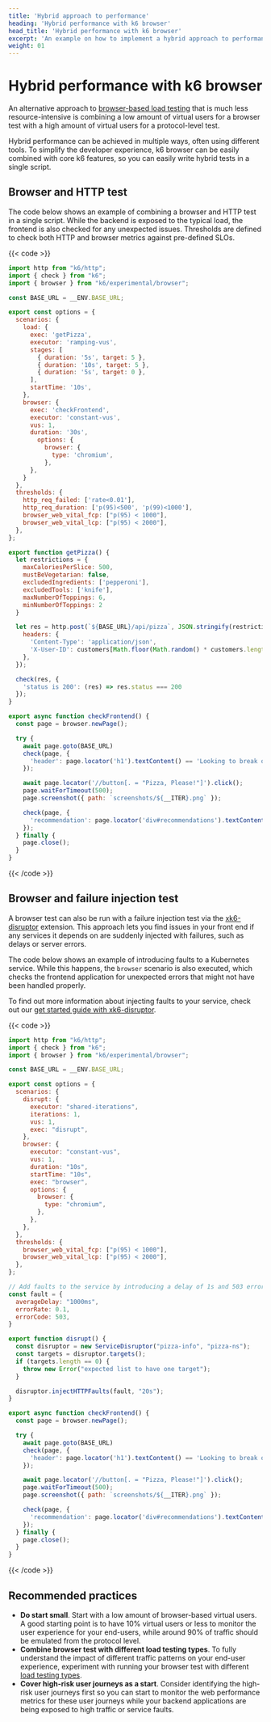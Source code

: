 ```yaml
---
title: 'Hybrid approach to performance'
heading: 'Hybrid performance with k6 browser'
head_title: 'Hybrid performance with k6 browser'
excerpt: 'An example on how to implement a hybrid approach to performance with k6 browser'
weight: 01
---
```


# Hybrid performance with k6 browser

An alternative approach to [browser-based load testing](https://grafana.com/docs/k6/<K6_VERSION>/testing-guides/load-testing-websites/#browser-based-load-testing) that is much less resource-intensive is combining a low amount of virtual users for a browser test with a high amount of virtual users for a protocol-level test. 

Hybrid performance can be achieved in multiple ways, often using different tools. To simplify the developer experience, k6 browser can be easily combined with core k6 features, so you can easily write hybrid tests in a single script. 

## Browser and HTTP test

The code below shows an example of combining a browser and HTTP test in a single script. While the backend is exposed to the typical load, the frontend is also checked for any unexpected issues. Thresholds are defined to check both HTTP and browser metrics against pre-defined SLOs.

{{< code >}}

```javascript
import http from "k6/http";
import { check } from "k6";
import { browser } from "k6/experimental/browser";

const BASE_URL = __ENV.BASE_URL;

export const options = {
  scenarios: {
    load: {
      exec: 'getPizza',
      executor: 'ramping-vus',
      stages: [
        { duration: '5s', target: 5 },
        { duration: '10s', target: 5 },
        { duration: '5s', target: 0 },
      ],
      startTime: '10s',
    },
    browser: {
      exec: 'checkFrontend',
      executor: 'constant-vus',
      vus: 1,
      duration: '30s',
        options: {
          browser: {
            type: 'chromium',
          },
      },
    }
  },
  thresholds: {
    http_req_failed: ['rate<0.01'],
    http_req_duration: ['p(95)<500', 'p(99)<1000'],
    browser_web_vital_fcp: ["p(95) < 1000"],
    browser_web_vital_lcp: ["p(95) < 2000"],
  },
};

export function getPizza() {
  let restrictions = {
    maxCaloriesPerSlice: 500,
    mustBeVegetarian: false,
    excludedIngredients: ['pepperoni'],
    excludedTools: ['knife'],
    maxNumberOfToppings: 6,
    minNumberOfToppings: 2
  }

  let res = http.post(`${BASE_URL}/api/pizza`, JSON.stringify(restrictions), {
    headers: {
      'Content-Type': 'application/json',
      'X-User-ID': customers[Math.floor(Math.random() * customers.length)],
    },
  });

  check(res, { 
    'status is 200': (res) => res.status === 200 
  });
}

export async function checkFrontend() {
  const page = browser.newPage();

  try {
    await page.goto(BASE_URL)
    check(page, {
      'header': page.locator('h1').textContent() == 'Looking to break out of your pizza routine?',
    });

    await page.locator('//button[. = "Pizza, Please!"]').click();
    page.waitForTimeout(500);
    page.screenshot({ path: `screenshots/${__ITER}.png` });

    check(page, {
      'recommendation': page.locator('div#recommendations').textContent() != '',
    });
  } finally {
    page.close();
  }
}

```

{{< /code >}}

## Browser and failure injection test

A browser test can also be run with a failure injection test via the [xk6-disruptor](https://github.com/grafana/xk6-disruptor) extension. This approach lets you find issues in your front end if any services it depends on are suddenly injected with failures, such as delays or server errors.

The code below shows an example of introducing faults to a Kubernetes service. While this happens, the `browser` scenario is also executed, which checks the frontend application for unexpected errors that might not have been handled properly.

To find out more information about injecting faults to your service, check out our [get started guide with xk6-disruptor](https://grafana.com/docs/k6/<K6_VERSION>/javascript-api/xk6-disruptor/get-started/).

{{< code >}}

```javascript
import http from "k6/http";
import { check } from "k6";
import { browser } from "k6/experimental/browser";

const BASE_URL = __ENV.BASE_URL;

export const options = {
  scenarios: {
    disrupt: {
      executor: "shared-iterations",
      iterations: 1,
      vus: 1,
      exec: "disrupt",
    },
    browser: {
      executor: "constant-vus",
      vus: 1,
      duration: "10s",
      startTime: "10s",
      exec: "browser",
      options: {
        browser: {
          type: "chromium",
        },
      },
    },
  },
  thresholds: {
    browser_web_vital_fcp: ["p(95) < 1000"],
    browser_web_vital_lcp: ["p(95) < 2000"],
  },
};

// Add faults to the service by introducing a delay of 1s and 503 errors to 10% of the requests.
const fault = {
  averageDelay: "1000ms",
  errorRate: 0.1,
  errorCode: 503,
}

export function disrupt() {
  const disruptor = new ServiceDisruptor("pizza-info", "pizza-ns");
  const targets = disruptor.targets();
  if (targets.length == 0) {
    throw new Error("expected list to have one target");
  }

  disruptor.injectHTTPFaults(fault, "20s");
}

export async function checkFrontend() {
  const page = browser.newPage();

  try {
    await page.goto(BASE_URL)
    check(page, {
      'header': page.locator('h1').textContent() == 'Looking to break out of your pizza routine?',
    });

    await page.locator('//button[. = "Pizza, Please!"]').click();
    page.waitForTimeout(500);
    page.screenshot({ path: `screenshots/${__ITER}.png` });

    check(page, {
      'recommendation': page.locator('div#recommendations').textContent() != '',
    });
  } finally {
    page.close();
  }
}

```

{{< /code >}}

## Recommended practices

- **Do start small**. Start with a low amount of browser-based virtual users. A good starting point is to have 10% virtual users or less to monitor the user experience for your end-users, while around 90% of traffic should be emulated from the protocol level.
- **Combine browser test with different load testing types**. To fully understand the impact of different traffic patterns on your end-user experience, experiment with running your browser test with different [load testing types](https://grafana.com/docs/k6/<K6_VERSION>/testing-guides/test-types/).
- **Cover high-risk user journeys as a start**. Consider identifying the high-risk user journeys first so you can start to monitor the web performance metrics for these user journeys while your backend applications are being exposed to high traffic or service faults.